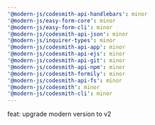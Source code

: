 ```yaml
---
'@modern-js/codesmith-api-handlebars': minor
'@modern-js/easy-form-core': minor
'@modern-js/easy-form-cli': minor
'@modern-js/codesmith-api-json': minor
'@modern-js/inquirer-types': minor
'@modern-js/codesmith-api-app': minor
'@modern-js/codesmith-api-ejs': minor
'@modern-js/codesmith-api-git': minor
'@modern-js/codesmith-api-npm': minor
'@modern-js/codesmith-formily': minor
'@modern-js/codesmith-api-fs': minor
'@modern-js/codesmith': minor
'@modern-js/codesmith-cli': minor
---
```


feat: upgrade modern version to v2
